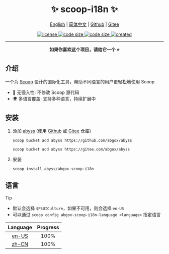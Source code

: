 <h1 align="center">✨ scoop-i18n ✨</h1>

<p align="center">
    <a href="readme.md">English</a> |
    <a href="readme.zh-CN.md">简体中文</a> |
    <a href="https://github.com/abgox/scoop-i18n">Github</a> |
    <a href="https://gitee.com/abgox/scoop-i18n">Gitee</a>
</p>

<p align="center">
    <a href="https://github.com/abgox/scoop-i18n/blob/main/license">
        <img src="https://img.shields.io/github/license/abgox/scoop-i18n" alt="license" />
    </a>
    <a href="https://img.shields.io/github/languages/code-size/abgox/scoop-i18n.svg">
        <img src="https://img.shields.io/github/languages/code-size/abgox/scoop-i18n.svg" alt="code size" />
    </a>
    <a href="https://img.shields.io/github/repo-size/abgox/scoop-i18n.svg">
        <img src="https://img.shields.io/github/repo-size/abgox/scoop-i18n.svg" alt="code size" />
    </a>
    <a href="https://github.com/abgox/scoop-i18n">
        <img src="https://img.shields.io/github/created-at/abgox/scoop-i18n" alt="created" />
    </a>
</p>

---

<p align="center">
  <strong>如果你喜欢这个项目，请给它一个 ⭐️</strong>
</p>

## 介绍

一个为 [Scoop](https://scoop.sh/) 设计的国际化工具，帮助不同语言的用户更轻松地使用 Scoop

- 🚀 无侵入性: 不修改 Scoop 源代码
- 🌍 多语言覆盖: 支持多种语言，持续扩展中

## 安装

1. 添加 [abyss](https://abyss.abgox.com) (使用 [Github](https://github.com/abgox/abyss) 或 [Gitee](https://gitee.com/abgox/abyss) 仓库)

   ```shell
   scoop bucket add abyss https://github.com/abgox/abyss
   ```

   ```shell
   scoop bucket add abyss https://gitee.com/abgox/abyss
   ```

2. 安装

   ```shell
   scoop install abyss/abgox.scoop-i18n
   ```

## 语言

> [!Tip]
>
> - 默认会选择 `$PSUICulture`，如果不可用，则会选择 `en-US`
> - 可以通过 `scoop config abgox-scoop-i18n-language <language>` 指定语言

<!-- prettier-ignore-start -->

|Language|Progress|
|:-:|:-:|
|[en-US](./i18n/en-US.json)|100%|
|[zh-CN](./i18n/zh-CN.json)|100%|

<!-- prettier-ignore-end -->

